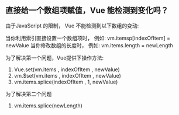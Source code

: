 ## 直接给一个数组项赋值，Vue 能检测到变化吗？

由于JavaScript 的限制， Vue 不能检测到以下数组的变动:

当你利用索引直接设置一个数组项时， 例如: vm.itemsp[indexOfItem] = newValue
当你修改数组的长度时， 例如: vm.items.length = newLength

为了解决第一个问题，Vue提供下操作方法:

1.  Vue.set(vm.items , indexOfItem , newValue)
2.  vm.$set(vm.items , indexOfItem , newValue)
3.  vm.items.splice(indexOfItem , 1, newValue)

为了解决第二个问题
1. vm.items.splice(newLength)